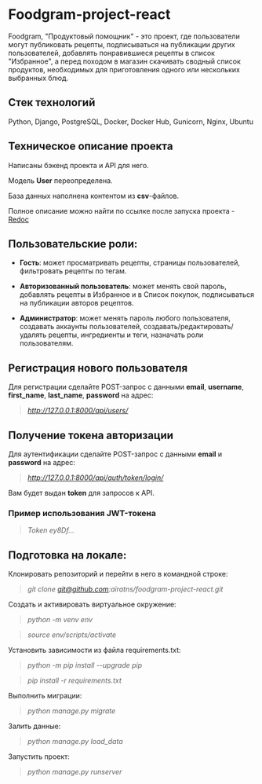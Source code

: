 # Foodgram-project-react

Foodgram, "Продуктовый помощник" - это проект, где пользователи могут публиковать рецепты, подписываться на публикации других пользователей, добавлять понравившиеся рецепты в список "Избранное", а перед походом в магазин скачивать сводный список продуктов, необходимых для приготовления одного или нескольких выбранных блюд.

## **Стек технологий**

Python, Django, PostgreSQL, Docker, Docker Hub, Gunicorn, Nginx, Ubuntu

## **Техническое описание проекта**

Написаны бэкенд проекта и API для него.

Модель **User** переопределена.

База данных наполнена контентом из **csv**-файлов. 

Полное описание можно найти по ссылке после запуска проекта - <a href="http://127.0.0.1:8000/api/docs/" target="_blank">Redoc</a>

## **Пользовательские роли:**

* **Гость**: может просматривать рецепты, страницы пользователей, фильтровать рецепты по тегам.

* **Авторизованный пользователь**: может менять свой пароль, добавлять рецепты в Избранное и в Список покупок, подписываться на публикации авторов рецептов.

* **Администратор**: может менять пароль любого пользователя, создавать аккаунты пользователей, создавать/редактировать/удалять рецепты, ингредиенты и теги, назначать роли пользователям.

## **Регистрация нового пользователя**
Для регистрации сделайте POST-запрос с данными **email**, **username**, **first_name**, **last_name**, **password** на адрес:

>*http://127.0.0.1:8000/api/users/*

## **Получение токена авторизации**
Для аутентификации сделайте POST-запрос с данными **email** и **password** на адрес:

>*http://127.0.0.1:8000/api/auth/token/login/*

Вам будет выдан **token** для запросов к API.

### **Пример использования JWT-токена**

>*Token ey8Df...*

## **Подготовка на локале:**

Клонировать репозиторий и перейти в него в командной строке:

>*git clone git@github.com:airatns/foodgram-project-react.git*

Cоздать и активировать виртуальное окружение:

>*python -m venv env*

>*source env/scripts/activate*

Установить зависимости из файла requirements.txt:

>*python -m pip install --upgrade pip*

>*pip install -r requirements.txt*

Выполнить миграции:

>*python manage.py migrate*

Залить данные:

>*python manage.py load_data*

Запустить проект:

>*python manage.py runserver*

